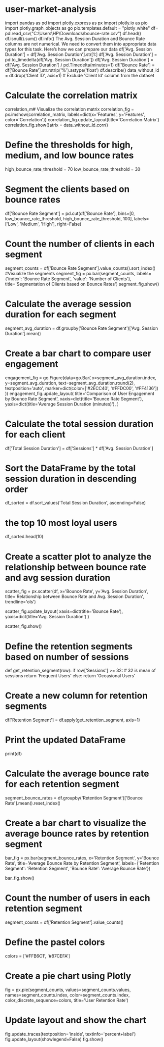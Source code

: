 # user-market-analysis
import pandas as pd
import plotly.express as px
import plotly.io as pio
import plotly.graph_objects as go
pio.templates.default = "plotly_white"
df= pd.read_csv("C:\\Users\\HP\\Downloads\\bounce-rate.csv")
df.head()
df.isnull().sum()
df.info()
The Avg. Session Duration and Bounce Rate columns are not numerical. We need to convert them into appropriate data types for this task. Here’s how we can prepare our data
df['Avg. Session Duration'] = df['Avg. Session Duration'].str[1:]
df['Avg. Session Duration'] = pd.to_timedelta(df['Avg. Session Duration'])
df['Avg. Session Duration'] = df['Avg. Session Duration'] / pd.Timedelta(minutes=1)
df['Bounce Rate'] = df['Bounce Rate'].str.rstrip('%').astype('float') 
df.describe()
data_without_id = df.drop('Client ID', axis=1) # Exclude 'Client Id' column from the dataset
# Calculate the correlation matrix
correlation_m# Visualize the correlation matrix
correlation_fig = px.imshow(correlation_matrix, 
                            labels=dict(x='Features', 
                                        y='Features', 
                                        color='Correlation'))
correlation_fig.update_layout(title='Correlation Matrix')
correlation_fig.show()atrix = data_without_id.corr()
# Define the thresholds for high, medium, and low bounce rates
high_bounce_rate_threshold = 70
low_bounce_rate_threshold = 30
# Segment the clients based on bounce rates
df['Bounce Rate Segment'] = pd.cut(df['Bounce Rate'], 
                                     bins=[0, low_bounce_rate_threshold, 
                                           high_bounce_rate_threshold, 100],
                                   labels=['Low', 'Medium', 'High'], right=False)
# Count the number of clients in each segment
segment_counts = df['Bounce Rate Segment'].value_counts().sort_index()
 #Visualize the segments
segment_fig = px.bar(segment_counts, labels={'index': 'Bounce Rate Segment', 
                                             'value': 'Number of Clients'},
                     title='Segmentation of Clients based on Bounce Rates')
segment_fig.show()
# Calculate the average session duration for each segment
segment_avg_duration = df.groupby('Bounce Rate Segment')['Avg. Session Duration'].mean()
# Create a bar chart to compare user engagement
engagement_fig = go.Figure(data=go.Bar(
    x=segment_avg_duration.index,
    y=segment_avg_duration,
    text=segment_avg_duration.round(2),
    textposition='auto',
    marker=dict(color=['#2ECC40', '#FFDC00', '#FF4136'])
))
engagement_fig.update_layout(
    title='Comparison of User Engagement by Bounce Rate Segment',
    xaxis=dict(title='Bounce Rate Segment'),
    yaxis=dict(title='Average Session Duration (minutes)'),
)
# Calculate the total session duration for each client
df['Total Session Duration'] = df['Sessions'] * df['Avg. Session Duration']

# Sort the DataFrame by the total session duration in descending order
df_sorted = df.sort_values('Total Session Duration', ascending=False)

# the top 10 most loyal users
df_sorted.head(10)
# Create a scatter plot to analyze the relationship between bounce rate and avg session duration
scatter_fig = px.scatter(df, x='Bounce Rate', y='Avg. Session Duration',
                         title='Relationship between Bounce Rate and Avg. Session Duration', trendline='ols')

scatter_fig.update_layout(
    xaxis=dict(title='Bounce Rate'),
    yaxis=dict(title='Avg. Session Duration')
)

scatter_fig.show()
# Define the retention segments based on number of sessions
def get_retention_segment(row):
    if row['Sessions'] >= 32: # 32 is mean of sessions
        return 'Frequent Users'
    else:
        return 'Occasional Users'

# Create a new column for retention segments
df['Retention Segment'] = df.apply(get_retention_segment, axis=1)

# Print the updated DataFrame
print(df)
# Calculate the average bounce rate for each retention segment
segment_bounce_rates = df.groupby('Retention Segment')['Bounce Rate'].mean().reset_index()

# Create a bar chart to visualize the average bounce rates by retention segment
bar_fig = px.bar(segment_bounce_rates, x='Retention Segment', y='Bounce Rate',
                 title='Average Bounce Rate by Retention Segment',
                 labels={'Retention Segment': 'Retention Segment', 'Bounce Rate': 'Average Bounce Rate'})

bar_fig.show()
# Count the number of users in each retention segment
segment_counts = df['Retention Segment'].value_counts()

# Define the pastel colors
colors = ['#FFB6C1', '#87CEFA']

# Create a pie chart using Plotly
fig = px.pie(segment_counts, 
             values=segment_counts.values, 
             names=segment_counts.index, 
             color=segment_counts.index, 
             color_discrete_sequence=colors,
             title='User Retention Rate')

# Update layout and show the chart
fig.update_traces(textposition='inside', textinfo='percent+label')
fig.update_layout(showlegend=False)
fig.show()

